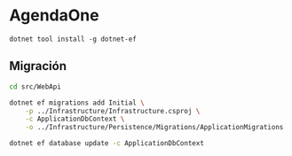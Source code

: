 # AgendaOne

`dotnet tool install -g dotnet-ef`

## Migración

```bash
cd src/WebApi

dotnet ef migrations add Initial \
    -p ../Infrastructure/Infrastructure.csproj \
    -c ApplicationDbContext \
    -o ../Infrastructure/Persistence/Migrations/ApplicationMigrations

dotnet ef database update -c ApplicationDbContext
```
